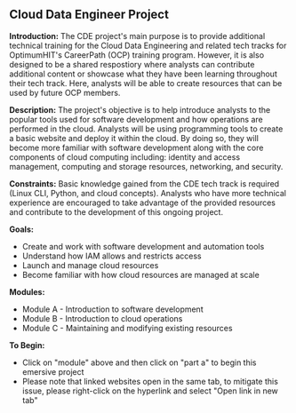 ## Cloud Data Engineer Project

**Introduction:** The CDE project's main purpose is to provide additional technical training for the Cloud Data Engineering and related tech tracks for OptimumHIT's CareerPath (OCP) training program. However, it is also designed to be a shared respostiory where analysts can contribute additional content or showcase what they have been learning throughout their tech track. Here, analysts will be able to create resources that can be used by future OCP members.

**Description:** The project's objective is to help introduce analysts to the popular tools used for software development and how operations are performed in the cloud. Analysts will be using programming tools to create a basic website and deploy it within the cloud. By doing so, they will become more familiar with software development along with the core components of cloud computing including: identity and access management, computing and storage resources, networking, and security.

**Constraints:** Basic knowledge gained from the CDE tech track is required (Linux CLI, Python, and cloud concepts). Analysts who have more technical experience are encouraged to take advantage of the provided resources and contribute to the development of this ongoing project.

**Goals:** 
- Create and work with software development and automation tools
- Understand how IAM allows and restricts access
- Launch and manage cloud resources
- Become familiar with how cloud resources are managed at scale

**Modules:**
- Module A - Introduction to software development
- Module B - Introduction to cloud operations
- Module C - Maintaining and modifying existing resources

**To Begin:**
- Click on "module" above and then click on "part a" to begin this emersive project
- Please note that linked websites open in the same tab, to mitigate this issue, please right-click on the hyperlink and select "Open link in new tab"
